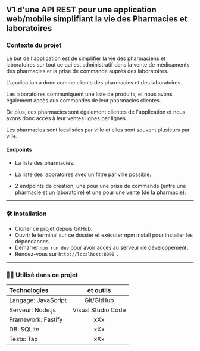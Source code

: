 ## V1 d'une API REST pour une application web/mobile simplifiant la vie des Pharmacies et laboratoires

### Contexte du projet

Le but de l'application est de simplifier la vie des pharmaciens et laboratoires sur tout ce qui est administratif dans la vente de médicaments des pharmacies et la prise de commande auprès des laboratoires.

L'application a donc comme clients des pharmacies et des laboratoires.

Les laboratoires communiquent une liste de produits, et nous avons également accès aux commandes de leur pharmacies clientes.

De plus, ces pharmacies sont également clientes de l'application et nous avons donc accès à leur ventes lignes par lignes.

Les pharmacies sont localisées par ville et elles sont souvent plusieurs par ville.

#### Endpoints

* La liste des pharmacies.

* La liste des laboratoires avec un filtre par ville possible.

* 2 endpoints de création, une pour une prise de commande (entre une pharmacie et un laboratoire) et une pour une vente (de la pharmacie).

---------------
### :hammer_and_wrench: Installation

* Cloner ce projet depuis GitHub.
* Ouvrir le terminal sur ce dossier et exécuter npm install pour installer les dépendances.
* Démarrer ` npm run dev ` pour avoir accès au serveur de développement.
* Rendez-vous sur  `http://localhost:8000 `.

---------------
### :man_technologist: Utilisé dans ce projet

| Technologies | et outils |
|:--------------|:-------------:|
| Langage: JavaScript | Git/GitHub |
| Serveur: Node.js | Visual Studio Code |
| Framework: Fastify | xXx |
| DB: SQLite | xXx |
| Tests: Tap | xXx |
